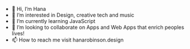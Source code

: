 - 👋 Hi, I’m Hana
- 👀 I’m interested in Design, creative tech and music
- 🌱 I’m currently learning JavaScript
- 💞️ I’m looking to collaborate on Apps and Web Apps that enrich peoples lives! 
- 📫 How to reach me visit hanarobinson.design

<!---
H-R-Design/H-R-Design is a ✨ special ✨ repository because its `README.md` (this file) appears on your GitHub profile.
You can click the Preview link to take a look at your changes.
--->
